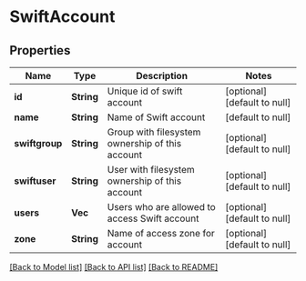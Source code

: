 # SwiftAccount

## Properties
Name | Type | Description | Notes
------------ | ------------- | ------------- | -------------
**id** | **String** | Unique id of swift account | [optional] [default to null]
**name** | **String** | Name of Swift account | [default to null]
**swiftgroup** | **String** | Group with filesystem ownership of this account | [optional] [default to null]
**swiftuser** | **String** | User with filesystem ownership of this account | [optional] [default to null]
**users** | **Vec<String>** | Users who are allowed to access Swift account | [optional] [default to null]
**zone** | **String** | Name of access zone for account | [optional] [default to null]

[[Back to Model list]](../README.md#documentation-for-models) [[Back to API list]](../README.md#documentation-for-api-endpoints) [[Back to README]](../README.md)


